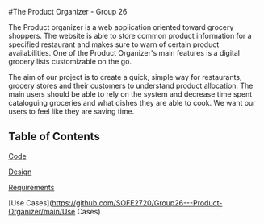 #The Product Organizer - Group 26

The Product organizer is a web application oriented toward grocery shoppers. The website is able to store common product information for a specified restaurant and makes sure to warn of certain product availabilities. One of the Product Organizer's main features is a digital grocery lists customizable on the go. 

The aim of our project is to create a quick, simple way for restaurants, grocery stores and their customers to understand product allocation. The main users should be able to rely on the system and decrease time spent cataloguing groceries and what dishes they are able to cook. We want our users to feel like they are saving time.

## Table of Contents

[Code](https://github.com/SOFE2720/Group26---Product-Organizer/main/Code)

[Design](https://github.com/SOFE2720/Group26---Product-Organizer/main/Design)

[Requirements](https://github.com/SOFE2720/Group26---Product-Organizer/main/Requirements)

[Use Cases](https://github.com/SOFE2720/Group26---Product-Organizer/main/Use Cases)
